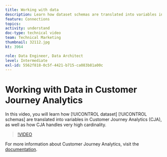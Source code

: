 ```yaml
---
title: Working with data
description: Learn how dataset schemas are translated into variables in Adobe Customer Journey Analytics, as well as how CJA handles very high cardinality.
feature: Connections
topics: 
activity: understand
doc-type: technical video
team: Technical Marketing
thumbnail: 32112.jpg
kt: 3964

role: Data Engineer, Data Architect
level: Intermediate
exl-id: 5562f818-0c5f-4421-b715-ca083b81a00c
---
```

# Working with Data in Customer Journey Analytics

In this video, you will learn how [!UICONTROL dataset] [!UICONTROL schemas] are translated into variables in Customer Journey Analytics (CJA), as well as how CJA handles very high cardinality.

>[!VIDEO](https://video.tv.adobe.com/v/32112/?quality=12)

For more information about Customer Journey Analytics, visit the [documentation](https://docs.adobe.com/content/help/en/analytics-platform/using/cja-landing.html).
